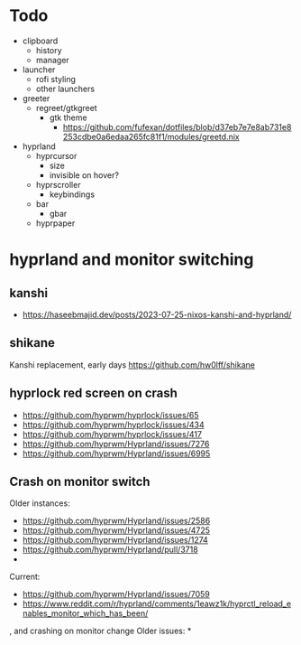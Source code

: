 # Todo
* clipboard
    * history
    * manager
* launcher
    * rofi styling
    * other launchers
* greeter
    * regreet/gtkgreet
        * gtk theme
            * https://github.com/fufexan/dotfiles/blob/d37eb7e7e8ab731e8253cdbe0a6edaa265fc81f1/modules/greetd.nix
* hyprland
    * hyprcursor
        * size
        * invisible on hover?
    * hyprscroller
        * keybindings
    * bar
        * gbar
    * hyprpaper

# hyprland and monitor switching

## kanshi
* https://haseebmajid.dev/posts/2023-07-25-nixos-kanshi-and-hyprland/

## shikane
Kanshi replacement, early days
https://github.com/hw0lff/shikane

## hyprlock red screen on crash
* https://github.com/hyprwm/hyprlock/issues/65
* https://github.com/hyprwm/hyprlock/issues/434
* https://github.com/hyprwm/hyprlock/issues/417
* https://github.com/hyprwm/Hyprland/issues/7276
* https://github.com/hyprwm/Hyprland/issues/6995

## Crash on monitor switch
Older instances:
* https://github.com/hyprwm/Hyprland/issues/2586
* https://github.com/hyprwm/Hyprland/issues/4725
* https://github.com/hyprwm/Hyprland/issues/1274
* https://github.com/hyprwm/Hyprland/pull/3718
* 

Current:
* https://github.com/hyprwm/Hyprland/issues/7059
* https://www.reddit.com/r/hyprland/comments/1eawz1k/hyprctl_reload_enables_monitor_which_has_been/


, and crashing on monitor change
Older issues:
* 
